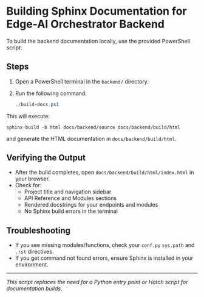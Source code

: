 # Building Sphinx Documentation for Edge-AI Orchestrator Backend

To build the backend documentation locally, use the provided PowerShell script:

## Steps

1. Open a PowerShell terminal in the `backend/` directory.
2. Run the following command:

   ```powershell
   ./build-docs.ps1
   ```

This will execute:

```
sphinx-build -b html docs/backend/source docs/backend/build/html
```

and generate the HTML documentation in `docs/backend/build/html`.

## Verifying the Output

- After the build completes, open `docs/backend/build/html/index.html` in your browser.
- Check for:
  - Project title and navigation sidebar
  - API Reference and Modules sections
  - Rendered docstrings for your endpoints and modules
  - No Sphinx build errors in the terminal

## Troubleshooting
- If you see missing modules/functions, check your `conf.py` `sys.path` and `.rst` directives.
- If you get command not found errors, ensure Sphinx is installed in your environment.

---

*This script replaces the need for a Python entry point or Hatch script for documentation builds.*

